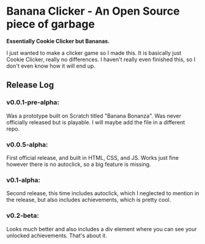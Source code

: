 # Banana Clicker - An Open Source piece of garbage
**Essentially Cookie Clicker but Bananas.**

I just wanted to make a clicker game so I made this. It is basically just Cookie Clicker, really no differences. I haven't really even finished this,
so I don't even know how it will end up.

## Release Log

### v0.0.1-pre-alpha: 
Was a prototype built on Scratch titled "Banana Bonanza". Was never officially released but is playable. I will maybe add the file in a different repo.

### v0.0.5-alpha: 
First official release, and built in HTML, CSS, and JS. Works just fine however there is no autoclick, so a big feature is missing.

### v0.1-alpha:
Second release, this time includes autoclick, which I neglected to mention in the release, but also includes achievements, which is pretty cool.

### v0.2-beta:
Looks much better and also includes a div element where you can see your unlocked achievements. That's about it.
